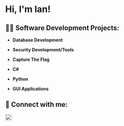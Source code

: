 <h1>Hi, I'm Ian! 
<h2>👨‍💻 Software Development Projects:</h2>

- <b>Database Development</b>
  
- <b>Security Development/Tools</b>
  
- <b>Capture The Flag</b>
 
- <b>C#</b>
  
- <b>Python</b>

- <b>GUI Applications</b>
  



<h2> 🤳 Connect with me:</h2>

[<img align="left" alt="IanKlingenberg |  LinkedIn" width="22px" src="https://cdn.jsdelivr.net/npm/simple-icons@v3/icons/linkedin.svg" />][linkedin]

[linkedin]: https://www.linkedin.com/in/ian-klingenberg-671078224/

<!--
**joshmadakor1/joshmadakor1** is a ✨ _special_ ✨ repository because its `README.md` (this file) appears on your GitHub profile.

Here are some ideas to get you started:

- 🔭 I’m currently working on ...
- 🌱 I’m currently learning ...
- 👯 I’m looking to collaborate on ...
- 🤔 I’m looking for help with ...
- 💬 Ask me about ...
- 📫 How to reach me: ...
- 😄 Pronouns: ...
- ⚡ Fun fact: ...
-->
